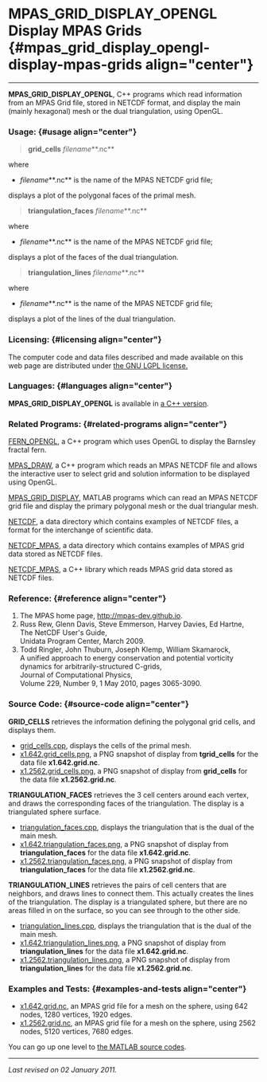 MPAS\_GRID\_DISPLAY\_OPENGL\
Display MPAS Grids {#mpas_grid_display_opengl-display-mpas-grids align="center"}
============================

------------------------------------------------------------------------

**MPAS\_GRID\_DISPLAY\_OPENGL**, C++ programs which read information
from an MPAS Grid file, stored in NETCDF format, and display the main
(mainly hexagonal) mesh or the dual triangulation, using OpenGL.

### Usage: {#usage align="center"}

> **grid\_cells** *filename***.nc**

where

-   *filename***.nc** is the name of the MPAS NETCDF grid file;

displays a plot of the polygonal faces of the primal mesh.

> **triangulation\_faces** *filename***.nc**

where

-   *filename***.nc** is the name of the MPAS NETCDF grid file;

displays a plot of the faces of the dual triangulation.

> **triangulation\_lines** *filename***.nc**

where

-   *filename***.nc** is the name of the MPAS NETCDF grid file;

displays a plot of the lines of the dual triangulation.

### Licensing: {#licensing align="center"}

The computer code and data files described and made available on this
web page are distributed under [the GNU LGPL
license.](../../txt/gnu_lgpl.txt)

### Languages: {#languages align="center"}

**MPAS\_GRID\_DISPLAY\_OPENGL** is available in [a C++
version](../../master/mpas_grid_display_opengl/mpas_grid_display_opengl.md).

### Related Programs: {#related-programs align="center"}

[FERN\_OPENGL](../../master/fern_opengl/fern_opengl.md), a C++
program which uses OpenGL to display the Barnsley fractal fern.

[MPAS\_DRAW](../../master/mpas_draw/mpas_draw.md), a C++ program
which reads an MPAS NETCDF file and allows the interactive user to
select grid and solution information to be displayed using OpenGL.

[MPAS\_GRID\_DISPLAY](../../m_src/mpas_grid_display/mpas_grid_display.md),
MATLAB programs which can read an MPAS NETCDF grid file and display the
primary polygonal mesh or the dual triangular mesh.

[NETCDF](../../data/netcdf/netcdf.md), a data directory which contains
examples of NETCDF files, a format for the interchange of scientific
data.

[NETCDF\_MPAS](../../data/netcdf_mpas/netcdf_mpas.md), a data
directory which contains examples of MPAS grid data stored as NETCDF
files.

[NETCDF\_MPAS](../../master/netcdf_mpas/netcdf_mpas.md), a C++
library which reads MPAS grid data stored as NETCDF files.

### Reference: {#reference align="center"}

1.  The MPAS home page, <http://mpas-dev.github.io>.
2.  Russ Rew, Glenn Davis, Steve Emmerson, Harvey Davies, Ed Hartne,\
    The NetCDF User's Guide,\
    Unidata Program Center, March 2009.
3.  Todd Ringler, John Thuburn, Joseph Klemp, William Skamarock,\
    A unified approach to energy conservation and potential vorticity
    dynamics for arbitrarily-structured C-grids,\
    Journal of Computational Physics,\
    Volume 229, Number 9, 1 May 2010, pages 3065-3090.

### Source Code: {#source-code align="center"}

**GRID\_CELLS** retrieves the information defining the polygonal grid
cells, and displays them.

-   [grid\_cells.cpp](grid_cells.cpp), displays the cells of the primal
    mesh.
-   [x1.642.grid\_cells.png](x1.642.grid_cells.png), a PNG snapshot of
    display from **tgrid\_cells** for the data file **x1.642.grid.nc**.
-   [x1.2562.grid\_cells.png](x1.2562.grid_cells.png), a PNG snapshot of
    display from **grid\_cells** for the data file **x1.2562.grid.nc**.

**TRIANGULATION\_FACES** retrieves the 3 cell centers around each
vertex, and draws the corresponding faces of the triangulation. The
display is a triangulated sphere surface.

-   [triangulation\_faces.cpp](triangulation_faces.cpp), displays the
    triangulation that is the dual of the main mesh.
-   [x1.642.triangulation\_faces.png](x1.642.triangulation_faces.png), a
    PNG snapshot of display from **triangulation\_faces** for the data
    file **x1.642.grid.nc**.
-   [x1.2562.triangulation\_faces.png](x1.2562.triangulation_faces.png),
    a PNG snapshot of display from **triangulation\_faces** for the data
    file **x1.2562.grid.nc**.

**TRIANGULATION\_LINES** retrieves the pairs of cell centers that are
neighbors, and draws lines to connect them. This actually creates the
lines of the triangulation. The display is a triangulated sphere, but
there are no areas filled in on the surface, so you can see through to
the other side.

-   [triangulation\_lines.cpp](triangulation_lines.cpp), displays the
    triangulation that is the dual of the main mesh.
-   [x1.642.triangulation\_lines.png](x1.642.triangulation_lines.png), a
    PNG snapshot of display from **triangulation\_lines** for the data
    file **x1.642.grid.nc**.
-   [x1.2562.triangulation\_lines.png](x1.2562.triangulation_lines.png),
    a PNG snapshot of display from **triangulation\_lines** for the data
    file **x1.2562.grid.nc**.

### Examples and Tests: {#examples-and-tests align="center"}

-   [x1.642.grid.nc](x1.642.grid.nc), an MPAS grid file for a mesh on
    the sphere, using 642 nodes, 1280 vertices, 1920 edges.
-   [x1.2562.grid.nc](x1.2562.grid.nc), an MPAS grid file for a mesh on
    the sphere, using 2562 nodes, 5120 vertices, 7680 edges.

You can go up one level to [the MATLAB source codes](../m_src.md).

------------------------------------------------------------------------

*Last revised on 02 January 2011.*
